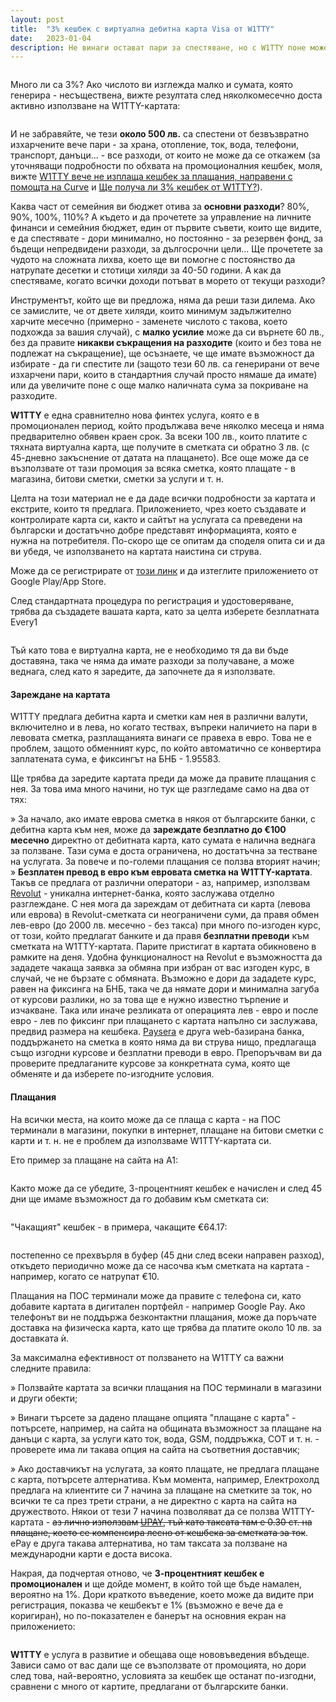 ```yaml
---
layout: post
title:  "3% кешбек с виртуална дебитна карта Visa от W1TTY"
date:   2023-01-04
description: Не винаги остават пари за спестяване, но с W1TTY поне може да икономисаме от това, което вече сме изхарчили. Все още е в сила промоционалният кешбек.
---
```

<figure>
	<img src="/assets/img/2/W1TTY-1.jpg" alt=""> 
</figure>

Много ли са 3%? Ако числото ви изглежда малко и сумата, която генерира - несъществена, вижте резултата след няколкомесечно доста активно използване на W1TTY-картата:

<figure>
	<img src="/assets/img/2/W1TTY-5.jpg" alt=""> 
</figure>

И не забравяйте, че тези **около 500 лв.** са спестени от безвъзвратно изхарчените вече пари - за храна, отопление, ток, вода, телефони, транспорт, данъци... - все разходи, от които не може да се откажем (за уточняващи подробности по обхвата на промоционалния кешбек, моля, вижте [W1TTY вече не изплаща кешбек за плащания, направени с помощта на Curve](/blog/w1tty-curve/) и [Ще получа ли 3% кешбек от W1TTY?](/blog/w1tty-cashback/)).

Каква част от семейния ви бюджет отива за **основни разходи**? 80%, 90%, 100%, 110%? А където и да прочетете за управление на личните финанси и семейния бюджет, един от първите съвети, които ще видите, е да спестявате - дори минимално, но постоянно - за резервен фонд, за бъдещи непредвидени разходи, за дългосрочни цели... Ще прочетете за чудото на сложната лихва, което ще ви помогне с постоянство да натрупате десетки и стотици хиляди за 40-50 години. А как да спестяваме, когато всички доходи потъват в морето от текущи разходи?

Инструментът, който ще ви предложа, няма да реши тази дилема. Ако се замислите, че от двете хиляди, които минимум задължително харчите месечно (примерно - заменете числото с такова, което подхожда за вашия случай), с **малко усилие** може да си върнете 60 лв., без да правите **никакви съкращения на разходите** (които и без това не подлежат на съкращение), ще осъзнаете, че ще имате възможност да избирате - да ги спестите ли (защото тези 60 лв. са генерирани от вече изхарчени пари, които в стандартния случай просто нямаше да имате) или да увеличите поне с още малко наличната сума за покриване на разходите.

**W1TTY** е една сравнително нова финтех услуга, която е в промоционален период, който продължава вече няколко месеца и няма предварително обявен краен срок. За всеки 100 лв., които платите с тяхната виртуална карта, ще получите в сметката си обратно 3 лв. (с 45-дневно закъснение от датата на плащането). Все още може да се възползвате от тази промоция за всяка сметка, която плащате - в магазина, битови сметки, сметки за услуги и т. н.

Целта на този материал не е да даде всички подробности за картата и екстрите, които тя предлага. Приложението, чрез което създавате и контролирате карта си, както и сайтът на услугата са преведени на български и достатъчно добре представят информацията, която е нужна на потребителя. По-скоро ще се опитам да споделя опита си и да ви убедя, че използването на картата наистина си струва.

Може да се регистрирате от [този линк](https://w1tty.page.link/9z36sX7nALuaqG9R7) и да изтеглите приложението от Google Play/App Store.

След стандартната процедура по регистрация и удостоверяване, трябва да създадете вашата карта, като за целта изберете безплатната Every1

<figure>
	<img src="/assets/img/2/W1TTY-2.jpg" alt=""> 
</figure>

Тъй като това е виртуална карта, не е необходимо тя да ви бъде доставяна, така че няма да имате разходи за получаване, а може веднага, след като я заредите, да започнете да я използвате.

#### Зареждане на картата

W1TTY предлага дебитна карта и сметки кам нея в различни валути, включително и в лева, но когато тествах, въпреки наличието на пари в левовата сметка, разплащанията винаги се правеха в евро. Това не е проблем, защото обменният курс, по който автоматично се конвертира заплатената сума, е фиксингът на БНБ - 1.95583.

Ще трябва да заредите картата преди да може да правите плащания с нея. За това има много начини, но тук ще разгледаме само на два от тях:

» За начало, ако имате еврова сметка в някоя от българските банки, с дебитна карта към нея, може да **зареждате безплатно до €100 месечно** директно от дебитната карта, като сумата е налична веднага за ползване. Тази сума е доста ограничена, но достатъчна за тестване на услугата. За повече и по-големи плащания се ползва вторият начин;
» **Безплатен превод в евро към евровата сметка на W1TTY-картата**. Такъв се предлага от различни оператори - аз, например, използвам [Revolut](https://revolut.com/referral/sergeyzqc!JAN1-23-AR-H1) - уникална интернет-банка, която заслужава отделно разглеждане. С нея мога да зареждам от дебитната си карта (левова или еврова) в Revolut-сметката си неограничени суми, да правя обмен лев-евро (до 2000 лв. месечно - без такса) при много по-изгоден курс, от този, който предлагат банките и да правя **безплатни преводи** към сметката на W1TTY-картата. Парите пристигат в картата обикновено в рамките на деня. Удобна функционалност на Revolut е възможността да зададете чакаща заявка за обмяна при избран от вас изгоден курс, в случай, че не бързате с обмяната. Възможно е дори да зададете курс, равен на фиксинга на БНБ, така че да нямате дори и минимална загуба от курсови разлики, но за това ще е нужно известно търпение и изчакване. Така или иначе резликата от операцията лев - евро и после евро - лев по фиксинг при плащането с картата напълно си заслужава, предвид размера на кешбека.
[Paysera](https://www.paysera.bg/v2/bg-BG/index) е друга web-базирана банка, поддържането на сметка в която няма да ви струва нищо, предлагаща също изгодни курсове и безплатни преводи в евро. Препоръчвам ви да проверите предлаганите курсове за конкретната сума, която ще обменяте и да изберете по-изгодните условия.

#### Плащания

На всички места, на които може да се плаща с карта - на ПОС терминали в магазини, покупки в интернет, плащане на битови сметки с карти и т. н. не е проблем да използваме W1TTY-картата си. 

Ето пример за плащане на сайта на А1:

<figure>
	<img src="/assets/img/2/W1TTY-3.jpg" alt=""> 
</figure>

Както може да се убедите, 3-процентният кешбек е начислен и след 45 дни ще имаме възможност да го добавим към сметката си:

<figure>
	<img src="/assets/img/2/W1TTY-4.jpg" alt=""> 
</figure>

"Чакащият" кешбек - в примера, чакащите €64.17:

<figure>
	<img src="/assets/img/2/W1TTY-5.jpg" alt=""> 
</figure>

постепенно се прехвърля в буфер (45 дни след всеки направен разход), откъдето периодично може да се насочва към сметката на картата - например, когато се натрупат €10.

Плащания на ПОС терминали може да правите с телефона си, като добавите картата в дигитален портфейл - например Google Pay. Ако телефонът ви не поддържа безконтактни плащания, може да поръчате доставка на физическа карта, като ще трябва да платите около 10 лв. за доставката ѝ.

За максимална ефективност от ползването на W1TTY са важни следните правила:

» Ползвайте картата за всички плащания на ПОС терминали в магазини и други обекти;

» Винаги търсете за дадено плащане опцията "плащане с карта" - потърсете, например, на сайта на общината възможност за плащане на данъци с карта, за услуги като ток, вода, GSM, поддръжка, СОТ и т. н. - проверете има ли такава опция на сайта на съответния доставчик;

» Ако доставчикът на услугата, за която плащате, не предлага плащане с карта, потърсете алтернатива. Към момента, например, Електрохолд предлага на клиентите си 7 начина за плащане на сметките за ток, но всички те са през трети страни, а не директно с карта на сайта на дружеството. Някои от тези 7 начина позволяват да се ползва W1TTY-картата - ~~аз лично използвам [UPAY](https://ubbpay.bg/), тъй като таксата там е 0.30 ст. на плащане, което се компенсира лесно от кешбека за сметката за ток~~. ePay е друга такава алтернатива, но там таксата за ползване на международни карти е доста висока.

Накрая, да подчертая отново, че **3-процентният кешбек е промоционален** и ще дойде момент, в който той ще бъде намален, вероятно на 1%. Дори краткото въведение, което може да видите при регистрация, показва че кешбекът е 1% (възможно е вече да е коригиран), но по-показателен е банерът на основния екран на приложението:

<figure>
	<img src="/assets/img/2/W1TTY-6.jpg" alt=""> 
</figure>

**W1TTY** е услуга в развитие и обещава още нововъведения вбъдеще. Зависи само от вас дали ще се възползвате от промоцията, но дори след това, най-вероятно, условията за кешбек ще останат по-изгодни, сравнени с много от картите, предлагани от българските банки.